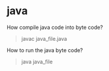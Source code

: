 # java
How compile java code into byte code?
> javac java_file.java
>
> 
How to run the java byte code?
> java java_file
